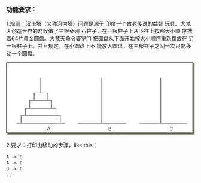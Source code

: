 ### 功能要求：

1.规则：汉诺塔（又称河内塔）问题是源于
印度一个古老传说的益智
玩具。大梵天创造世界的时候做了三根金刚
石柱子，在一根柱子上从下往上按照大小顺
序摞着64片黄金圆盘。大梵天命令婆罗门
把圆盘从下面开始按大小顺序重新摆放在
另一根柱子上。并且规定，在小圆盘上不
能放大圆盘，在三根柱子之间一次只能移
动一个圆盘。

![](./hanoi.jpg)

2.要求：打印出移动的步骤，like this：
    
    A -> B
    A -> C
    B -> C
    ...
